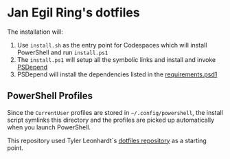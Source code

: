 # Jan Egil Ring's dotfiles

The installation will:

1. Use `install.sh` as the entry point for Codespaces which will install PowerShell and run `install.ps1`
2. The `install.ps1` will setup all the symbolic links and install and invoke [PSDepend](https://github.com/RamblingCookieMonster/PSDepend)
3. PSDepend will install the dependencies listed in the [requirements.psd1](./requirements.psd1)

## PowerShell Profiles

Since the `CurrentUser` profiles are stored in `~/.config/powershell`,
the install script symlinks this directory and the profiles are picked up automatically when you launch PowerShell.

This repository used Tyler Leonhardt`s [dotfiles repository](https://github.com/TylerLeonhardt/dotfiles) as a starting point.